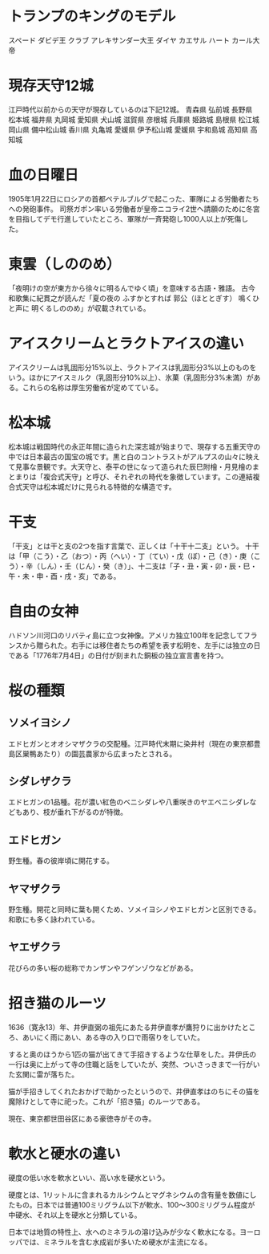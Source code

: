 # トランプのキングのモデル
スペード ダビデ王
クラブ アレキサンダー大王
ダイヤ カエサル
ハート カール大帝

# 現存天守12城
江戸時代以前からの天守が現存しているのは下記12城。
青森県 弘前城
長野県 松本城
福井県 丸岡城
愛知県 犬山城
滋賀県 彦根城
兵庫県 姫路城
島根県 松江城
岡山県 備中松山城
香川県 丸亀城
愛媛県 伊予松山城
愛媛県 宇和島城
高知県 高知城

# 血の日曜日
1905年1月22日にロシアの首都ペテルブルグで起こった、軍隊による労働者たちへの発砲事件。
司祭ガポン率いる労働者が皇帝ニコライ2世へ請願のために冬宮を目指してデモ行進していたところ、軍隊が一斉発砲し1000人以上が死傷した。

# 東雲（しののめ）
「夜明けの空が東方から徐々に明るんでゆく頃」を意味する古語・雅語。
古今和歌集に紀貫之が読んだ「夏の夜の ふすかとすれば 郭公（ほととぎす） 鳴くひと声に 明くるしののめ」が収載されている。

# アイスクリームとラクトアイスの違い
アイスクリームは乳固形分15%以上、ラクトアイスは乳固形分3%以上のものをいう。ほかにアイスミルク（乳固形分10%以上）、氷菓（乳固形分3%未満）がある。これらの名称は厚生労働省が定めてている。

# 松本城
松本城は戦国時代の永正年間に造られた深志城が始まりで、現存する五重天守の中では日本最古の国宝の城です。黒と白のコントラストがアルプスの山々に映えて見事な景観です。大天守と、泰平の世になって造られた辰巳附檜・月見檜のまとまりは「複合式天守」と呼び、それぞれの時代を象徴しています。この連結複合式天守は松本城だけに見られる特徴的な構造です。

# 干支
「干支」とは干と支の2つを指す言葉で、正しくは「十干十二支」という。
十干は「甲（こう）・乙（おつ）・丙（へい）・丁（てい）・戊（ぼ）・己（き）・庚（こう）・辛（しん）・壬（じん）・癸（き）」、十二支は「子・丑・寅・卯・辰・巳・午・未・申・酉・戌・亥」である。

# 自由の女神
ハドソン川河口のリバティ島に立つ女神像。アメリカ独立100年を記念してフランスから贈られた。右手には移住者たちの希望を表す松明を、左手には独立の日である「1776年7月4日」の日付が刻まれた銅板の独立宣言書を持つ。

# 桜の種類

## ソメイヨシノ
エドヒガンとオオシマザクラの交配種。江戸時代末期に染井村（現在の東京都豊島区巣鴨あたり）の園芸農家から広まったとされる。

## シダレザクラ
エドヒガンの1品種。花が濃い紅色のベニシダレや八重咲きのヤエベニシダレなどもあり、枝が垂れ下がるのが特徴。

## エドヒガン
野生種。春の彼岸頃に開花する。

## ヤマザクラ
野生種。開花と同時に葉も開くため、ソメイヨシノやエドヒガンと区別できる。和歌にも多く詠われている。

## ヤエザクラ
花びらの多い桜の総称でカンザンやフゲンゾウなどがある。

# 招き猫のルーツ
1636（寛永13）年、井伊直弼の祖先にあたる井伊直孝が鷹狩りに出かけたところ、あいにく雨にあい、ある寺の入り口で雨宿りをしていた。

すると奥のほうから1匹の猫が出てきて手招きするような仕草をした。井伊氏の一行は奥に上がって寺の住職と話をしていたが、突然、ついさっきまで一行がいた玄関に雷が落ちた。

猫が手招きしてくれたおかげで助かったというので、井伊直孝はのちにその猫を魔除けとして寺に祀った。これが「招き猫」のルーツである。

現在、東京都世田谷区にある豪徳寺がその寺。

# 軟水と硬水の違い
硬度の低い水を軟水といい、高い水を硬水という。

硬度とは、1リットルに含まれるカルシウムとマグネシウムの含有量を数値にしたもの。日本では普通100ミリグラム以下が軟水、100～300ミリグラム程度が中硬水、それ以上を硬水と分類している。

日本では地質の特性上、水へのミネラルの溶け込みが少なく軟水になる。ヨーロッパでは、ミネラルを含む水成岩が多いため硬水が主流になる。
